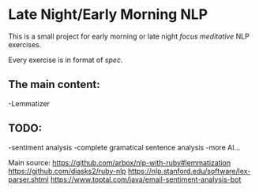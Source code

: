 Late Night/Early Morning NLP
============================

This is a small project for early morning or late night *focus* *meditative* NLP exercises.

Every exercise is in format of *spec*.

The main content:
-----------------

-Lemmatizer

TODO:
-----
-sentiment analysis
-complete gramatical sentence analysis
-more AI...

Main source:
https://github.com/arbox/nlp-with-ruby#lemmatization
https://github.com/diasks2/ruby-nlp
https://nlp.stanford.edu/software/lex-parser.shtml
https://www.toptal.com/java/email-sentiment-analysis-bot
